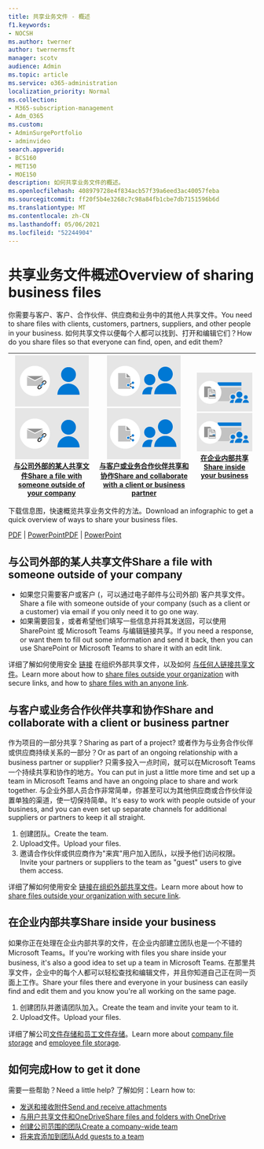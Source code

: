 ```yaml
---
title: 共享业务文件 - 概述
f1.keywords:
- NOCSH
ms.author: twerner
author: twernermsft
manager: scotv
audience: Admin
ms.topic: article
ms.service: o365-administration
localization_priority: Normal
ms.collection:
- M365-subscription-management
- Adm_O365
ms.custom:
- AdminSurgePortfolio
- adminvideo
search.appverid:
- BCS160
- MET150
- MOE150
description: 如何共享业务文件的概述。
ms.openlocfilehash: 408979728e4f834acb57f39a6eed3ac40057feba
ms.sourcegitcommit: ff20f5b4e3268c7c98a84fb1cbe7db7151596b6d
ms.translationtype: MT
ms.contentlocale: zh-CN
ms.lasthandoff: 05/06/2021
ms.locfileid: "52244904"
---
```

# <a name="overview-of-sharing-business-files"></a><span data-ttu-id="32d66-103">共享业务文件概述</span><span class="sxs-lookup"><span data-stu-id="32d66-103">Overview of sharing business files</span></span>

<span data-ttu-id="32d66-104">你需要与客户、客户、合作伙伴、供应商和业务中的其他人共享文件。</span><span class="sxs-lookup"><span data-stu-id="32d66-104">You need to share files with clients, customers, partners, suppliers, and other people in your business.</span></span> <span data-ttu-id="32d66-105">如何共享文件以便每个人都可以找到、打开和编辑它们？</span><span class="sxs-lookup"><span data-stu-id="32d66-105">How do you share files so that everyone can find, open, and edit them?</span></span>

|<span data-ttu-id="32d66-106">![安全共享](../media/securely-share-file.png)</span><span class="sxs-lookup"><span data-stu-id="32d66-106">![Securely share](../media/securely-share-file.png)</span></span><br/>[<span data-ttu-id="32d66-107">与公司外部的某人共享文件</span><span class="sxs-lookup"><span data-stu-id="32d66-107">Share a file with someone outside of your company</span></span>](#share-a-file-with-someone-outside-of-your-company)|<span data-ttu-id="32d66-108">![与客户端协作](../media/share-and-collab-with-partner.png)</span><span class="sxs-lookup"><span data-stu-id="32d66-108">![Collaborate with a client](../media/share-and-collab-with-partner.png)</span></span> <br/>[<span data-ttu-id="32d66-109">与客户或业务合作伙伴共享和协作</span><span class="sxs-lookup"><span data-stu-id="32d66-109">Share and collaborate with a client or business partner</span></span>](#share-and-collaborate-with-a-client-or-business-partner) | <span data-ttu-id="32d66-110">![在组织内部共享](../media/share-inside-your-org.png)</span><span class="sxs-lookup"><span data-stu-id="32d66-110">![Share inside your org](../media/share-inside-your-org.png)</span></span> <br/>[<span data-ttu-id="32d66-111">在企业内部共享</span><span class="sxs-lookup"><span data-stu-id="32d66-111">Share inside your business</span></span>](#share-inside-your-business) |
|--|--|--|

<span data-ttu-id="32d66-112">下载信息图，快速概览共享业务文件的方法。</span><span class="sxs-lookup"><span data-stu-id="32d66-112">Download an infographic to get a quick overview of ways to share your business files.</span></span> 

<span data-ttu-id="32d66-113">[PDF](https://go.microsoft.com/fwlink/?linkid=2079435)  | [PowerPoint](https://go.microsoft.com/fwlink/?linkid=2079438)</span><span class="sxs-lookup"><span data-stu-id="32d66-113">[PDF](https://go.microsoft.com/fwlink/?linkid=2079435) | [PowerPoint](https://go.microsoft.com/fwlink/?linkid=2079438)</span></span>

## <a name="share-a-file-with-someone-outside-of-your-company"></a><span data-ttu-id="32d66-114">与公司外部的某人共享文件</span><span class="sxs-lookup"><span data-stu-id="32d66-114">Share a file with someone outside of your company</span></span>

- <span data-ttu-id="32d66-115">如果您只需要客户或客户 (，可以通过电子邮件与公司外部) 客户共享文件。</span><span class="sxs-lookup"><span data-stu-id="32d66-115">Share a file with someone outside of your company (such as a client or a customer) via email if you only need it to go one way.</span></span>
- <span data-ttu-id="32d66-116">如果需要回复，或者希望他们填写一些信息并将其发送回，可以使用 SharePoint 或 Microsoft Teams 与编辑链接共享。</span><span class="sxs-lookup"><span data-stu-id="32d66-116">If you need a response, or want them to fill out some information and send it back, then you can use SharePoint or Microsoft Teams to share it with an edit link.</span></span>

<span data-ttu-id="32d66-117">详细了解如何使用安全 [链接](securely-share-files-externally.md) 在组织外部共享文件，以及如何 [与任何人链接共享文件](share-files-externally.md)。</span><span class="sxs-lookup"><span data-stu-id="32d66-117">Learn more about how to [share files outside your organization](securely-share-files-externally.md) with secure links, and how to [share files with an anyone link](share-files-externally.md).</span></span>

## <a name="share-and-collaborate-with-a-client-or-business-partner"></a><span data-ttu-id="32d66-118">与客户或业务合作伙伴共享和协作</span><span class="sxs-lookup"><span data-stu-id="32d66-118">Share and collaborate with a client or business partner</span></span>

<span data-ttu-id="32d66-119">作为项目的一部分共享？</span><span class="sxs-lookup"><span data-stu-id="32d66-119">Sharing as part of a project?</span></span> <span data-ttu-id="32d66-120">或者作为与业务合作伙伴或供应商持续关系的一部分？</span><span class="sxs-lookup"><span data-stu-id="32d66-120">Or as part of an ongoing relationship with a business partner or supplier?</span></span> <span data-ttu-id="32d66-121">只需多投入一点时间，就可以在Microsoft Teams一个持续共享和协作的地方。</span><span class="sxs-lookup"><span data-stu-id="32d66-121">You can put in just a little more time and set up a team in Microsoft Teams and have an ongoing place to share and work together.</span></span> <span data-ttu-id="32d66-122">与企业外部人员合作非常简单，你甚至可以为其他供应商或合作伙伴设置单独的渠道，使一切保持简单。</span><span class="sxs-lookup"><span data-stu-id="32d66-122">It's easy to work with people outside of your business, and you can even set up separate channels for additional suppliers or partners to keep it all straight.</span></span>

1. <span data-ttu-id="32d66-123">创建团队。</span><span class="sxs-lookup"><span data-stu-id="32d66-123">Create the team.</span></span>
1. <span data-ttu-id="32d66-124">Upload文件。</span><span class="sxs-lookup"><span data-stu-id="32d66-124">Upload your files.</span></span>
1. <span data-ttu-id="32d66-125">邀请合作伙伴或供应商作为"来宾"用户加入团队，以授予他们访问权限。</span><span class="sxs-lookup"><span data-stu-id="32d66-125">Invite your partners or suppliers to the team as "guest" users to give them access.</span></span>

<span data-ttu-id="32d66-126">详细了解如何使用安全 [链接在组织外部共享文件](securely-share-files-externally.md)。</span><span class="sxs-lookup"><span data-stu-id="32d66-126">Learn more about how to [share files outside your organization with secure link](securely-share-files-externally.md).</span></span>

## <a name="share-inside-your-business"></a><span data-ttu-id="32d66-127">在企业内部共享</span><span class="sxs-lookup"><span data-stu-id="32d66-127">Share inside your business</span></span>

<span data-ttu-id="32d66-128">如果你正在处理在企业内部共享的文件，在企业内部建立团队也是一个不错的Microsoft Teams。</span><span class="sxs-lookup"><span data-stu-id="32d66-128">If you're working with files you share inside your business, it's also a good idea to set up a team in Microsoft Teams.</span></span> <span data-ttu-id="32d66-129">在那里共享文件，企业中的每个人都可以轻松查找和编辑文件，并且你知道自己正在同一页面上工作。</span><span class="sxs-lookup"><span data-stu-id="32d66-129">Share your files there and everyone in your business can easily find and edit them and you know you're all working on the same page.</span></span>

1. <span data-ttu-id="32d66-130">创建团队并邀请团队加入。</span><span class="sxs-lookup"><span data-stu-id="32d66-130">Create the team and invite your team to it.</span></span>
1. <span data-ttu-id="32d66-131">Upload文件。</span><span class="sxs-lookup"><span data-stu-id="32d66-131">Upload your files.</span></span>

<span data-ttu-id="32d66-132">详细了解公司[文件存储和](files-to-sharepoint.md)[员工文件存储](files-to-onedrive.md)。</span><span class="sxs-lookup"><span data-stu-id="32d66-132">Learn more about [company file storage](files-to-sharepoint.md) and [employee file storage](files-to-onedrive.md).</span></span>

## <a name="how-to-get-it-done"></a><span data-ttu-id="32d66-133">如何完成</span><span class="sxs-lookup"><span data-stu-id="32d66-133">How to get it done</span></span>

<span data-ttu-id="32d66-134">需要一些帮助？</span><span class="sxs-lookup"><span data-stu-id="32d66-134">Need a little help?</span></span> <span data-ttu-id="32d66-135">了解如何：</span><span class="sxs-lookup"><span data-stu-id="32d66-135">Learn how to:</span></span>

- [<span data-ttu-id="32d66-136">发送和接收附件</span><span class="sxs-lookup"><span data-stu-id="32d66-136">Send and receive attachments</span></span>](https://support.microsoft.com/office/sending-and-receiving-attachments-d32cd5ad-c7c5-49df-814d-4c17a5d3beb0)
- [<span data-ttu-id="32d66-137">与用户共享文件和OneDrive</span><span class="sxs-lookup"><span data-stu-id="32d66-137">Share files and folders with OneDrive</span></span>](https://support.microsoft.com/office/share-files-and-folders-with-microsoft-365-business-72f26d6c-bf9e-432c-8b96-e3c2437f5b65)
- [<span data-ttu-id="32d66-138">创建公司范围的团队</span><span class="sxs-lookup"><span data-stu-id="32d66-138">Create a company-wide team</span></span>](org-wide-team.md)
- [<span data-ttu-id="32d66-139">将来宾添加到团队</span><span class="sxs-lookup"><span data-stu-id="32d66-139">Add guests to a team</span></span>](https://support.microsoft.com/office/add-guests-to-a-team-in-teams-fccb4fa6-f864-4508-bdde-256e7384a14f)